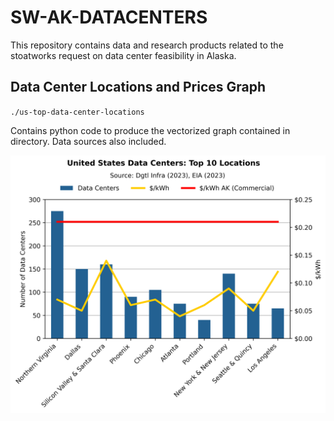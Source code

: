 # SW-AK-DATACENTERS

This repository contains data and research products related to the stoatworks request on data center feasibility in Alaska.

## Data Center Locations and Prices Graph

`./us-top-data-center-locations`

Contains python code to produce the vectorized graph contained in directory. Data sources also included.

![Top Data Center Locations and Prices](us-top-data-center-locations\us-top-data-center-locations-with-prices.png)